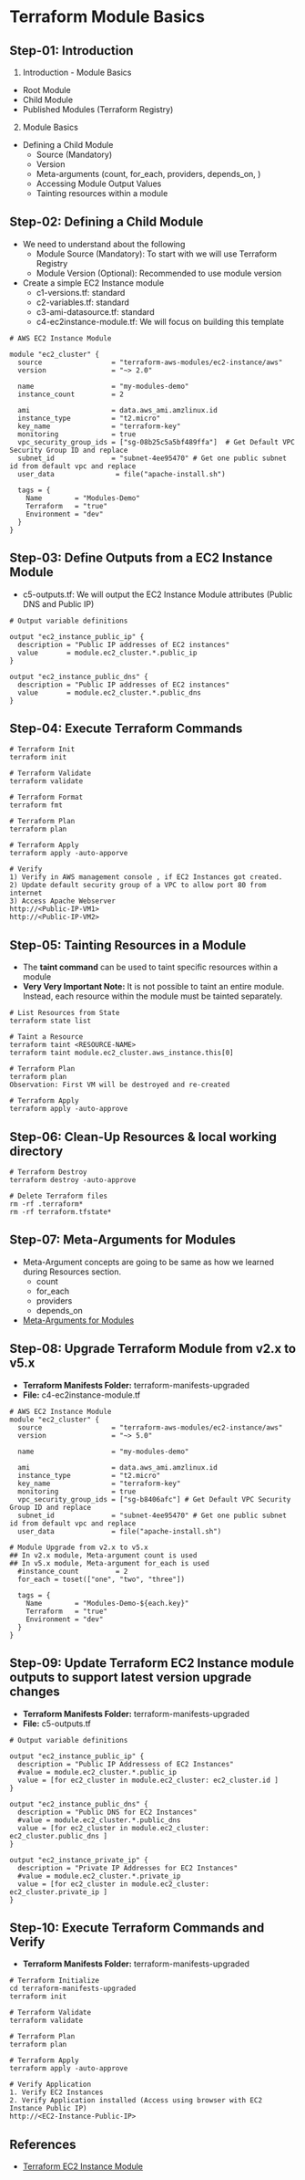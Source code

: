 # Terraform Module Basics

## Step-01: Introduction
1. Introduction - Module Basics  
  - Root Module
  - Child Module
  - Published Modules (Terraform Registry)

2. Module Basics 
  - Defining a Child Module
    - Source (Mandatory)
    - Version
    - Meta-arguments (count, for_each, providers, depends_on, )
    - Accessing Module Output Values
    - Tainting resources within a module

## Step-02: Defining a Child Module
- We need to understand about the following
  - Module Source (Mandatory): To start with we will use Terraform Registry
  - Module Version (Optional): Recommended to use module version
- Create a simple EC2 Instance module
  - c1-versions.tf: standard
  - c2-variables.tf: standard
  - c3-ami-datasource.tf: standard
  - c4-ec2instance-module.tf: We will focus on building this template  
```t
# AWS EC2 Instance Module

module "ec2_cluster" {
  source                 = "terraform-aws-modules/ec2-instance/aws"
  version                = "~> 2.0"

  name                   = "my-modules-demo"
  instance_count         = 2

  ami                    = data.aws_ami.amzlinux.id
  instance_type          = "t2.micro"
  key_name               = "terraform-key"
  monitoring             = true
  vpc_security_group_ids = ["sg-08b25c5a5bf489ffa"]  # Get Default VPC Security Group ID and replace
  subnet_id              = "subnet-4ee95470" # Get one public subnet id from default vpc and replace
  user_data               = file("apache-install.sh")

  tags = {
    Name        = "Modules-Demo"
    Terraform   = "true"
    Environment = "dev"
  }
}
```

## Step-03: Define Outputs from a EC2 Instance Module
- c5-outputs.tf: We will output the EC2 Instance Module attributes (Public DNS and Public IP)
```t
# Output variable definitions

output "ec2_instance_public_ip" {
  description = "Public IP addresses of EC2 instances"
  value       = module.ec2_cluster.*.public_ip
}

output "ec2_instance_public_dns" {
  description = "Public IP addresses of EC2 instances"
  value       = module.ec2_cluster.*.public_dns
}
```

## Step-04: Execute Terraform Commands
```t
# Terraform Init
terraform init

# Terraform Validate
terraform validate

# Terraform Format
terraform fmt

# Terraform Plan
terraform plan

# Terraform Apply
terraform apply -auto-apporve

# Verify 
1) Verify in AWS management console , if EC2 Instances got created.
2) Update default security group of a VPC to allow port 80 from internet
3) Access Apache Webserver
http://<Public-IP-VM1>
http://<Public-IP-VM2>
```

## Step-05: Tainting Resources in a Module
- The **taint command** can be used to taint specific resources within a module
- **Very Very Important Note:** It is not possible to taint an entire module. Instead, each resource within the module must be tainted separately.
```t
# List Resources from State
terraform state list

# Taint a Resource
terraform taint <RESOURCE-NAME>
terraform taint module.ec2_cluster.aws_instance.this[0]

# Terraform Plan
terraform plan
Observation: First VM will be destroyed and re-created

# Terraform Apply
terraform apply -auto-approve
```

## Step-06: Clean-Up Resources & local working directory
```t
# Terraform Destroy
terraform destroy -auto-approve

# Delete Terraform files 
rm -rf .terraform*
rm -rf terraform.tfstate*
```

## Step-07: Meta-Arguments for Modules
- Meta-Argument concepts are going to be same as how we learned during Resources section.
  - count
  - for_each
  - providers
  - depends_on
- [Meta-Arguments for Modules](https://www.terraform.io/docs/language/modules/syntax.html#meta-arguments)


## Step-08: Upgrade Terraform Module from v2.x to v5.x
- **Terraform Manifests Folder:** terraform-manifests-upgraded
- **File:** c4-ec2instance-module.tf
```t
# AWS EC2 Instance Module
module "ec2_cluster" {
  source                 = "terraform-aws-modules/ec2-instance/aws"
  version                = "~> 5.0"

  name                   = "my-modules-demo"

  ami                    = data.aws_ami.amzlinux.id 
  instance_type          = "t2.micro"
  key_name               = "terraform-key"
  monitoring             = true
  vpc_security_group_ids = ["sg-b8406afc"] # Get Default VPC Security Group ID and replace
  subnet_id              = "subnet-4ee95470" # Get one public subnet id from default vpc and replace
  user_data              = file("apache-install.sh") 

# Module Upgrade from v2.x to v5.x 
## In v2.x module, Meta-argument count is used
## In v5.x module, Meta-argument for_each is used
  #instance_count         = 2
  for_each = toset(["one", "two", "three"])

  tags = {
    Name        = "Modules-Demo-${each.key}"
    Terraform   = "true"
    Environment = "dev"
  }
}
```

## Step-09: Update Terraform EC2 Instance module outputs to support latest version upgrade changes
- **Terraform Manifests Folder:** terraform-manifests-upgraded
- **File:** c5-outputs.tf
```t
# Output variable definitions

output "ec2_instance_public_ip" {
  description = "Public IP Addressess of EC2 Instances"
  #value = module.ec2_cluster.*.public_ip
  value = [for ec2_cluster in module.ec2_cluster: ec2_cluster.id ]   
}

output "ec2_instance_public_dns" {
  description = "Public DNS for EC2 Instances"
  #value = module.ec2_cluster.*.public_dns
  value = [for ec2_cluster in module.ec2_cluster: ec2_cluster.public_dns ] 
}

output "ec2_instance_private_ip" {
  description = "Private IP Addresses for EC2 Instances"
  #value = module.ec2_cluster.*.private_ip
  value = [for ec2_cluster in module.ec2_cluster: ec2_cluster.private_ip ] 
}
```

## Step-10: Execute Terraform Commands and Verify
- **Terraform Manifests Folder:** terraform-manifests-upgraded
```t
# Terraform Initialize
cd terraform-manifests-upgraded
terraform init

# Terraform Validate
terraform validate

# Terraform Plan
terraform plan

# Terraform Apply
terraform apply -auto-approve

# Verify Application
1. Verify EC2 Instances
2. Verify Application installed (Access using browser with EC2 Instance Public IP)
http://<EC2-Instance-Public-IP>
```


## References
- [Terraform EC2 Instance Module](https://registry.terraform.io/modules/terraform-aws-modules/ec2-instance/aws/latest)
